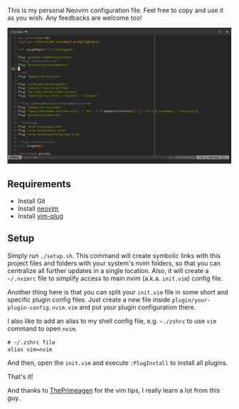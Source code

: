 This is my personal Neovim configuration file. Feel free to copy and use it as you wish. Any feedbacks are welcome too!

![nvim screenshot](nvim-screenshot.png)

## Requirements

- Install Git
- Install [neovim](https://github.com/neovim/neovim)
- Install [vim-plug](https://github.com/junegunn/vim-plug)

## Setup

Simply run `./setup.sh`. This command will create symbolic links with this project files and folders with your system's nvim folders, so that you can centralize all further updates in a single location. Also, it will create a `~/.nvimrc` file to simplify access to main nvim (a.k.a. `init.vim`) config file.

Another thing here is that you can split your `init.vim` file in some short and specific plugin config files. Just create a new file inside `plugin/your-plugin-config.nvim.vim` and put your plugin configuration there.

I also like to add an alias to my shell config file, e.g. `~./zshrc` to use `vim` command to open `nvim`.

```
# ~/.zshrc file
alias vim=nvim
```

And then, open the `init.vim` and execute `:PlugInstall` to install all plugins.

That's it!

And thanks to [ThePrimeagen](https://www.youtube.com/channel/UC8ENHE5xdFSwx71u3fDH5Xw) for the vim tips, I really learn a lot from this guy.
